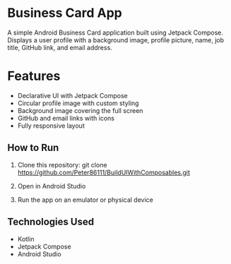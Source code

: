 # Business Card App

A simple Android Business Card application built using Jetpack Compose.  
Displays a user profile with a background image, profile picture, name, job title, GitHub link, and email address.

# Features
- Declarative UI with Jetpack Compose
- Circular profile image with custom styling
- Background image covering the full screen
- GitHub and email links with icons
- Fully responsive layout

## How to Run
1. Clone this repository:
git clone https://github.com/Peter86111/BuildUIWithComposables.git

2. Open in Android Studio
3. Run the app on an emulator or physical device

## Technologies Used
- Kotlin
- Jetpack Compose
- Android Studio

